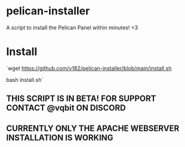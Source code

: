 # pelican-installer
A script to install the Pelican Panel within minutes! &lt;3


# Install
`wget https://github.com/v182/pelican-installer/blob/main/install.sh

bash install.sh`

## THIS SCRIPT IS IN BETA! FOR SUPPORT CONTACT @vqbit ON DISCORD
## CURRENTLY ONLY THE APACHE WEBSERVER INSTALLATION IS WORKING
